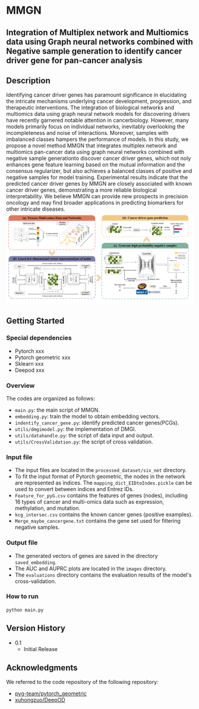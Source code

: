 # MMGN

## **Integration of Multiplex network and Multiomics data using Graph neural networks combined with Negative sample generation to identify cancer driver gene for pan-cancer analysis**

## Description

Identifying cancer driver genes has paramount significance in elucidating the intricate mechanisms underlying cancer development, progression, and therapeutic interventions. The integration of biological networks and multiomics data using graph neural network models for discovering drivers have recently garnered notable attention in cancerbiology. However, many models primarily focus on individual networks, inevitably overlooking the incompleteness and noise of interactions. Moreover, samples with imbalanced classes hampers the performance of models. In this study, we propose a novel method MMGN that integrates multiplex network and multiomics pan-cancer data using graph neural networks combined with negative sample generationto discover cancer driver genes, which not noly enhances gene feature learning based on the mutual information and the consensus regularizer, but also achieves a balanced classes of positive and negative samples for model training. Experimental results indicate that the predicted cancer driver genes by MMGN are closely associated with known cancer driver genes, demonstrating a more reliable biological interpretability. We believe MMGN can provide new prospects in precision oncology and may find broader applications in predicting biomarkers for other intricate diseases.&#x20;
![Mainframe](./MainFrame_Horizontal.png)


## Getting Started

### Special dependencies

*   Pytorch xxx
*   Pytorch geometric xxx
*   Sklearn xxx
*   Deepod xxx

### Overview

The codes are organized as follows:&#x20;

*   `main.py`: the main script of MMGN.
*   `embedding.py`: train the model to obtain embedding vectors.
*   `indentify_cancer_gene.py`: identify predicted cancer genes(PCGs).
*   `utils/dmgimodel.py`: the implementation of DMGI.&#x20;
*   `utils/datahandle.py`: the script of data input and output.
*   `utils/CrossValidation.py`: the script of cross validation.

### Input file

*   The input files are located in the `processed_dataset/six_net` directory.
*   To fit the input format of Pytorch geometric, the nodes in the network are represented as indices. The `mapping_dict_EIDtoIndex.pickle` can be used to convert between indices and Entrez IDs.
*   &#x20;`Feature_for_pyG.csv` contains the features of genes (nodes), including 16 types of cancer and multi-omics data such as expression, methylation, and mutation.
*   &#x20;`kcg_intersec.csv` contains the known cancer genes (positive examples).
*   &#x20;`Merge_maybe_cancergene.txt` contains the gene set used for filtering negative samples.

### Output file

*   The generated vectors of genes are saved in the directory  `saved_embedding`.
*   The AUC and AUPRC plots are located in the `images` directory.
*   The `evaluations` directory contains the evaluation results of the model's  cross-validation.

### How to run

`python main.py`

## Version History

*   0.1
    *   Initial Release

## Acknowledgments

We referred to the code repository of the following repository:&#x20;

*   [pyg-team/pytorch\_geometric](https://github.com/pyg-team/pytorch_geometric)
*   [xuhongzuo/DeepOD](https://github.com/xuhongzuo/DeepOD)

